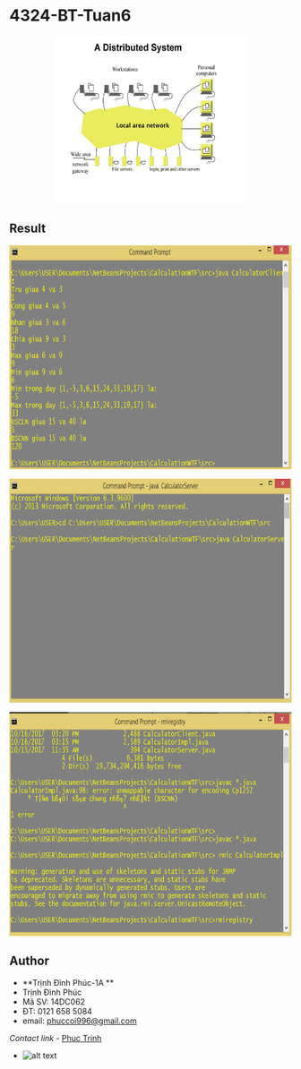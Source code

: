 # 4324-BT-Tuan6
<p align="center">
  <img width="350" height="300" src="https://github.com/TrinhDinhPhuc/4324-BT-Tuan6/blob/master/issues-3.jpg">
</p>                

## Result
<p align="center">
  <img width="700" height="400" src="https://github.com/TrinhDinhPhuc/4324-BT-Tuan6/blob/master/pic1.PNG">
</p>  

<p align="center">
  <img width="700" height="400" src="https://github.com/TrinhDinhPhuc/4324-BT-Tuan6/blob/master/pic2.PNG">
</p>  

<p align="center">
  <img width="700" height="400" src="https://github.com/TrinhDinhPhuc/4324-BT-Tuan6/blob/master/pic3.PNG">
</p>  

## Author
* **Trịnh Đình Phúc-1A ** 
* Trịnh Đình Phúc
* Mã SV: 14DC062
* ĐT: 0121 658 5084
* email: phuccoi996@gmail.com

*Contact link* - [Phuc Trinh](https://www.facebook.com/HarryAndRap)
* ![alt text](https://instagram.fdad2-1.fna.fbcdn.net/t51.2885-19/s150x150/18161730_1915204632049208_5721939814677217280_a.jpg "Logo Title Text ")
